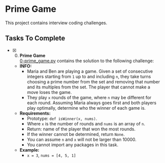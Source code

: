 # Prime Game

This project contains interview coding challenges.

## Tasks To Complete

+ [x] 0. **Prime Game**<br/>[0-prime_game.py](0-prime_game.py) contains the solution to the following challenge:
  + **INFO:**
    + Maria and Ben are playing a game. Given a set of consecutive integers starting from `1` up to and including `n`, they take turns choosing a prime number from the set and removing that number and its multiples from the set. The player that cannot make a move loses the game.
    + They play `x` rounds of the game, where `n` may be different for each round. Assuming Maria always goes first and both players play optimally, determine who the winner of each game is.
  + **Requirements:**
    + Prototype: `def isWinner(x, nums)`.
    + Where `x` is the number of rounds and `nums` is an array of `n`.
    + Return: name of the player that won the most rounds.
    + If the winner cannot be determined, return `None`.
    + You can assume `n` and `x` will not be larger than 10000.
    + You cannot import any packages in this task.
  + **Example:**
    + `x = 3`, `nums = [4, 5, 1]`
    
